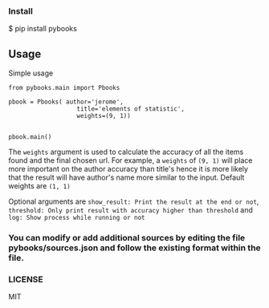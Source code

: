 ### Install
$ pip install pybooks

## Usage

Simple usage

```
from pybooks.main import Pbooks 

pbook = Pbooks( author='jerome',
                   title='elements of statistic',
                   weights=(9, 1)) 
         

pbook.main()
```

The ```weights``` argument is used to calculate the accuracy of all the items found and the final chosen url. For example, a ```weights``` of ```(9, 1)``` will place more important on the author accuracy than title's hence it is more likely that the result will have author's name more similar to the input. Default weights are ```(1, 1)```

Optional arguments are ```show_result: Print the result at the end or not```, ```threshold: Only print result with accuracy higher than threshold``` and ```log: Show process while running or not```

### You can modify or add additional sources by editing the file pybooks/sources.json and follow the existing format within the file.

### LICENSE

MIT
